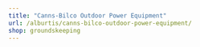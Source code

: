 ```yaml
---
title: "Canns-Bilco Outdoor Power Equipment"
url: /alburtis/canns-bilco-outdoor-power-equipment/
shop: groundskeeping
---
```

